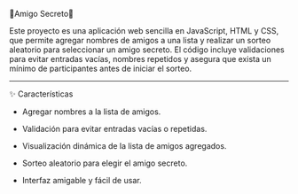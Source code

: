 🎁Amigo Secreto🎁

Este proyecto es una aplicación web sencilla en JavaScript, HTML y CSS, que permite agregar nombres de amigos a una lista y realizar un sorteo aleatorio para seleccionar un amigo secreto. El código incluye validaciones para evitar entradas vacías, nombres repetidos y asegura que exista un mínimo de participantes antes de iniciar el sorteo.

--------------------------------------------------------------------------------------------------------------------------------------------------------------

✨ Características

* Agregar nombres a la lista de amigos.

* Validación para evitar entradas vacías o repetidas.

* Visualización dinámica de la lista de amigos agregados.

* Sorteo aleatorio para elegir el amigo secreto.

* Interfaz amigable y fácil de usar.
